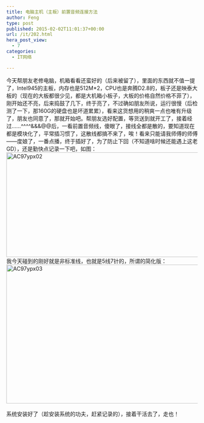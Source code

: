```yaml
---
title: 电脑主机（主板）前置音频连接方法
author: Feng
type: post
published: 2015-02-02T11:01:37+00:00
url: /it/202.html
hera_post_view:
  - 7
categories:
  - IT网络

---
```

今天帮朋友老修电脑，机箱看看还蛮好的（后来被留了），里面的东西就不值一提了，Intel945的主板，内存也是512M*2，CPU也是奔腾D2.8的，板子还是映泰大板的（现在的大板都很少见，都是大机箱小板子，大板的价格自然价格不菲了），刚开始还不亮，后来捣鼓了几下，终于亮了，不过确如朋友所说，运行很慢（后检测了一下，那160G的硬盘也是坏道累累），看来这货想用的稍爽一点也唯有升级了，朋友也同意了，那就开始吧。帮朋友选好配置，等货送到就开工了，接着经过……^^^^&&&@@后，一看前置音频线，傻眼了，接线全都是散的，要知道现在都是模块化了，平常插习惯了，这散线都搞不来了，唉！看来只能请我师傅的师傅——度娘了，一番点播，终于插好了，为了防止下回（不知道啥时候还能遇上这老GD），还是勤快点记录一下吧，如图：  
[<img loading="lazy" decoding="async" class="alignnone size-full wp-image-1391" src="http://uu126.cn/wp-content/uploads/2015/02/AC97ypx02.jpg" alt="AC97ypx02" width="640" height="276" />][1]  
我今天碰到的刚好就是非标准线，也就是5线7针的，所谓的简化版：  
[<img loading="lazy" decoding="async" class="alignnone size-full wp-image-1392" src="http://uu126.cn/wp-content/uploads/2015/02/AC97ypx03.jpg" alt="AC97ypx03" width="701" height="366" />][2]  
&nbsp;  
系统安装好了（趁安装系统的功夫，赶紧记录的），接着干活去了，走也！

 [1]: http://uu126.cn/wp-content/uploads/2015/02/AC97ypx02.jpg
 [2]: http://uu126.cn/wp-content/uploads/2015/02/AC97ypx03.jpg